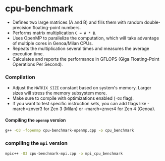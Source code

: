 # cpu-benchmark


* Defines two large matrices (A and B) and fills them with random double-precision floating-point numbers.
* Performs matrix multiplication `C = A * B`.
* Uses OpenMP to parallelize the computation, which will take advantage of multiple cores in Genoa/Milan CPUs.
* Repeats the multiplication several times and measures the average execution time.
* Calculates and reports the performance in GFLOPS (Giga Floating-Point Operations Per Second).

### Compilation


* Adjust the `MATRIX_SIZE` constant based on system's memory. Larger sizes will stress the memory subsystem more.
* Make sure to compile with optimizations enabled (`-O3` flag).
* If you want to test specific instruction sets, you can add flags like -march=znver3 for Zen 3 (Milan) or -march=znver4 for Zen 4 (Genoa).

#### Compiling the `openmp` version
```bash
g++ -O3 -fopenmp cpu-benchmark-openmp.cpp -o cpu_benchmark
```
### compiling the `mpi` version

```bash
mpic++ -O3 cpu-benchmark-mpi.cpp -o mpi_cpu_benchmark
```
